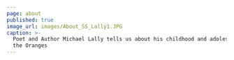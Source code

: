 ```yaml
---
page: about
published: true
image_url: images/About_SS_Lally1.JPG
caption: >-
  Poet and Author Michael Lally tells us about his childhood and adolescence in
  the Oranges
---
```


